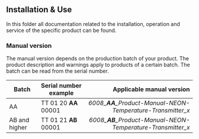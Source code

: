 ## Installation & Use

In this folder all documentation related to the installation, operation and service of the specific product can be found.

### Manual version
 
The manual version depends on the production batch of your product.
The product description and warnings apply to products of a certain batch.
The batch can be read from the serial number. 
 
| Batch  | Serial number example  | Applicable manual version |
|---|---|---:|
| AA  | TT 01 20 **AA** 00001 | *6008_**AA**_Product-Manual-NEON-Temperature-Transmitter_x* |
| AB and higher | TT 01 21 **AB** 00001 | *6008_**AB**_Product-Manual-NEON-Temperature-Transmitter_x* |